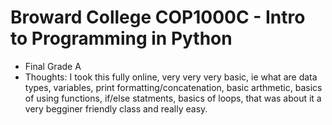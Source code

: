 # Broward College COP1000C - Intro to Programming in Python 
* Final Grade A
* Thoughts: I took this fully online, very very very basic, ie what are data types, variables, print formatting/concatenation, basic arthmetic, basics of using functions, if/else statments, basics of loops, that was about it a very begginer friendly class and really easy. 
